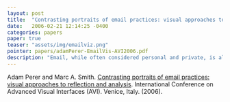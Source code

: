 ```yaml
---
layout: post
title:  "Contrasting portraits of email practices: visual approaches to reflection and analysis"
date:   2006-02-21 12:14:25 -0400
categories: papers
paper: true
teaser: "assets/img/emailviz.png"
pointer: papers/adamPerer-EmailVis-AVI2006.pdf
description: "Email, while often considered personal and private, is also a rich source of social data. Over time, people accumulate extensive email repositories that contain detailed information about their personal communication patterns and relationships. My prior research focused on building visualizations that capture hierarchical, correlational, and temporal patterns present in email repositories."
---
```


Adam Perer and Marc A. Smith. [Contrasting portraits of email practices: visual approaches to reflection and analysis](papers/adamPerer-EmailVis-AVI2006.pdf). International Conference on Advanced Visual Interfaces (AVI). Venice, Italy. (2006). 
